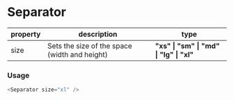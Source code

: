 # Separator

| property | description                                   | type                                     |
| -------- | --------------------------------------------- | ---------------------------------------- |
| size     | Sets the size of the space (width and height) | **"xs" \| "sm" \| "md" \| "lg" \| "xl"** |

### Usage

```js
<Separator size="xl" />
```
